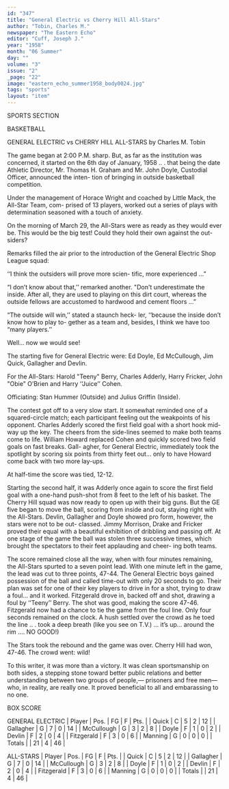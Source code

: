 ```yaml
---
id: "347"
title: "General Electric vs Cherry Hill All-Stars"
author: "Tobin, Charles M."
newspaper: "The Eastern Echo"
editor: "Cuff, Joseph J."
year: "1958"
month: "06 Summer"
day: ""
volume: "3"
issue: "2"
_page: "22"
image: "eastern_echo_summer1958_body0024.jpg"
tags: "sports"
layout: "item"
---
```

SPORTS SECTION

BASKETBALL

GENERAL ELECTRIC vs
CHERRY HILL ALL-STARS
by Charles M. Tobin

The game began at 2:00 P.M. sharp. But, as
far as the institution was concerned, it started on the
6th day of January, 1958 .. . that being the date
Athletic Director, Mr. Thomas H. Graham and Mr.
John Doyle, Custodial Officer, announced the inten-
tion of bringing in outside basketball competition.

Under the management of Horace Wright and
coached by Little Mack, the All-Star Team, com-
prised of 13 players, worked out a series of plays
with determination seasoned with a touch of anxiety.

On the morning of March 29, the All-Stars were
as ready as they would ever be. This would be the
big test! Could they hold their own against the out-
siders?

Remarks filled the air prior to the introduction
of the General Electric Shop League squad:

‘‘I think the outsiders will prove more scien-
tific, more experienced ...”

“I don’t know about that,’’ remarked another.
"Don't underestimate the inside. After all, they
are used to playing on this dirt court, whereas the
outside fellows are accustomed to hardwood and
cement floors ...”

“The outside will win,’’ stated a staunch heck-
ler, ‘‘because the inside don’t know how to play to-
gether as a team and, besides, I think we have too
“many players.’’

Well... now we would see!

The starting five for General Electric were:
Ed Doyle, Ed McCullough, Jim Quick, Gallagher and
Devlin.

For the All-Stars: Harold "Teeny" Berry,
Charles Adderly, Harry Fricker, John  "Obie"
O’Brien and Harry ‘‘Juice’’ Cohen.

Officiating: Stan Hummer (Outside) and Julius
Griffin (Inside).

The contest got off to a very slow start. It
somewhat reminded one of a squared-circle match;
each participant feeling out the weakpoints of his
opponent. Charles Adderly scored the first field
goal with a short hook mid-way up the key. The
cheers from the side-lines seemed to make both teams
come to life. William Howard replaced Cohen and
quickly scored two field goals on fast breaks. Gall-
agher, for General Electric, immediately took the
spotlight by scoring six points from thirty feet
out... only to have Howard come back with two
more lay-ups.

At half-time the score was tied, 12-12.

Starting the second half, it was Adderly once
again to score the first field goal with a one-hand
push-shot from 8 feet to the left of his basket. The
Cherry Hill squad was now ready to open up with
their big guns. But the GE five began to move the
ball, scoring from inside and out, staying right with
the All-Stars. Devlin, Gallagher and Doyle showed
pro form, however, the stars were not to be out-
classed. Jimmy Morrison, Drake and Fricker proved
their equal with a beautiful exhibition of dribbling
and passing off. At one stage of the game the ball
was stolen three successive times, which brought
the spectators to their feet applauding and cheer-
ing both teams.

The score remained close all the way, when with
four minutes remaining, the All-Stars spurted to a
seven point lead. With one minute left in the
game, the lead was cut to three points, 47-44. The
General Electric boys gained possession of the ball
and called time-out with only 20 seconds to go.
Their plan was set for one of their key players to
drive in for a shot, trying to draw a foul... and it
worked. Fitzgerald drove in, backed off and shot,
drawing a foul by ‘‘Teeny’’ Berry. The shot was
good, making the score 47-46. Fitzgerald now had
a chance to tie the game from the foul line. Only
four seconds remained on the clock. A hush settled
over the crowd as he toed the line .. . took a deep
breath (like you see on T.V.) ... it’s up... around
the rim .... NO GOOD!)

The Stars took the rebound and the game was
over. Cherry Hill had won, 47-46. The crowd went:
wild!

To this writer, it was more than a victory. It
was clean sportsmanship on both sides, a stepping
stone toward better public relations and better
understanding between two groups of people,—
prisoners and free men—who, in reality, are really
one. It proved beneficial to all and embarassing to
no one.

BOX SCORE

GENERAL ELECTRIC
| Player     | Pos. | FG | F | Pts. |
| Quick      | C    | 5  | 2 | 12   |
| Gallagher  | G    | 7  | 0 | 14   |
| McCullough | G    | 3  | 2 | 8    |
| Doyle      | F    | 1  | 0 | 2    |
| Devlin     | F    | 2  | 0 | 4    |
| Fitzgerald | F    | 3  | 0 | 6    |
| Manning    | G    | 0  | 0 | 0    |
| Totals     |      | 21 | 4 | 46   |

ALL-STARS
| Player     | Pos. | FG | F | Pts. |
| Quick      | C    | 5  | 2 | 12   |
| Gallagher  | G    | 7  | 0 | 14   |
| McCullough | G    | 3  | 2 | 8    |
| Doyle      | F    | 1  | 0 | 2    |
| Devlin     | F    | 2  | 0 | 4    |
| Fitzgerald | F    | 3  | 0 | 6    |
| Manning    | G    | 0  | 0 | 0    |
| Totals     |      | 21 | 4 | 46   |
